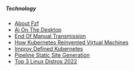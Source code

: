 ##### Technology

<ul><li><a href="/technology/about_fzf.html">About Fzf</a></li><li><a href="/technology/ai_on_the_desktop.html">Ai On The Desktop</a></li><li><a href="/technology/end_of_manual_transmission.html">End Of Manual Transmission</a></li><li><a href="/technology/how_kubernetes_reinvented_virtual_machines.html">How Kubernetes Reinvented Virtual Machines</a></li><li><a href="/technology/improv_defined_kubernetes.html">Improv Defined Kubernetes</a></li><li><a href="/technology/pipeline_static_site_generation.html">Pipeline Static Site Generation</a></li><li><a href="/technology/top_3_linux_distros_2022.html">Top 3 Linux Distros 2022</a></li></ul>